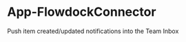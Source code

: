 App-FlowdockConnector
=====================

Push item created/updated notifications into the Team Inbox
